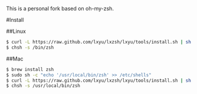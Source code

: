 This is a personal fork based on oh-my-zsh.

#Install

##Linux

```bash
$ curl -L https://raw.github.com/lxyu/lxzsh/lxyu/tools/install.sh | sh
$ chsh -s /bin/zsh
```

##Mac
```bash
$ brew install zsh
$ sudo sh -c "echo '/usr/local/bin/zsh' >> /etc/shells"
$ curl -L https://raw.github.com/lxyu/lxzsh/lxyu/tools/install.sh | sh
$ chsh -s /usr/local/bin/zsh
```
